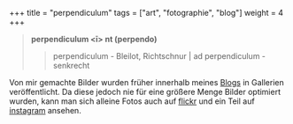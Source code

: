 +++
title = "perpendiculum"
tags = ["art", "fotographie", "blog"]
weight = 4
+++

> **perpendiculum <ī> nt (perpendo)**
>> perpendiculum - Bleilot, Richtschnur | ad perpendiculum - senkrecht 

Von mir gemachte Bilder wurden früher innerhalb meines [Blogs](https://lana.coffee/patterns/projects/dasunicorn/) in Gallerien veröffentlicht. Da diese jedoch nie für eine größere Menge Bilder optimiert wurden, kann man sich alleine Fotos auch auf [flickr](https://www.flickr.com/photos/perpendiculum/) und ein Teil auf [instagram](https://www.instagram.com/perpendiculum/) ansehen.
